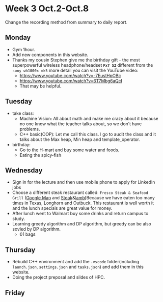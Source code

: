 # Week 3 Oct.2-Oct.8
Change the recording method from summary to daily report.
## Monday 
- Gym 1hour.
- Add new components in this website.
- Thanks my cousin Stephen give me the birthday gift - the most superpowerful wireless headphone/headset **`Px7 S2`** different from the `sony wh1000x mk5` more detail you can visit the YouTube video: 
    - <https://www.youtube.com/watch?v=-7EustHpOBc>
    - <https://www.youtube.com/watch?v=6T7Mbg6aQcI> 
    - That may be helpful.
## Tuesday
- take class:
    - Machine Vision: All about math and make me crazy about it because no one know what the teacher talks about, so we don't have problems.
    - C++ basic(OOP): Let me call this class. I go to audit the class and it talks about the Max heap, Min heap and template_operator.
- birthday:
    - Go to the H-mart and buy some water and foods.
    - Eating the spicy-fish
## Wednesday
- Sign in for the lecture and then use mobile phone to apply for LinkedIn jobs
- Choose a different steak restaurant called: `Fresco Steak & Seafood Grill` ([Google Map](https://maps.app.goo.gl/qJ5226mzMPmfGJPN9?g_st=ic) and [Steak](https://charleyhoo.github.io/Rutgers%20University%20Experience/Photo/Rutgers%20Busch%20Campus/Fresco%20Steak.jpg)&[lamb](https://charleyhoo.github.io/Rutgers%20University%20Experience/Photo/Rutgers%20Busch%20Campus/Fresco%20Steak1.jpg))Because we have eaten too many times in Texas, Longhorn and Outbuck. This restaurant is well worth it and the lunch specials are great value for money.
- After lunch went to Walmart buy some drinks and return campus to study.
- Learning greedy algorithm and DP algorithm, but greedy can be also sovled by DP algorithm.
    - 01 bags
## Thursday
- Rebuild C++ environment and add the `.vscode` folder(including `launch.json`, `settings.json` and `tasks.json`) and add them in this website.
- Doing the project preposal and sildes of HPC.
## Friday
